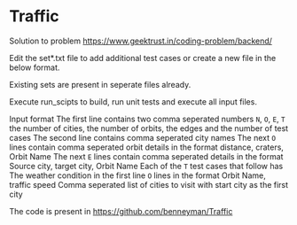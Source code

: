 # Traffic
Solution to problem https://www.geektrust.in/coding-problem/backend/

Edit the set*.txt file to add additional test cases or create a new file in the below format. 

Existing sets are present in seperate files already. 

Execute run_scipts to build, run unit tests and execute all input files. 

Input format
The first line contains two comma seperated numbers `N`, `O`, `E`, `T` the number of cities, the number of orbits, the edges and the number of test cases
The second line contains comma seperated city names
The next `O` lines contain comma seperated orbit details in the format distance, craters, Orbit Name
The next `E` lines contain comma seperated details in the format Source city, target city, Orbit Name
Each of the `T` test cases that follow has
The weather condition in the first line
`O` lines in the format Orbit Name, traffic speed
Comma seperated list of cities to visit with start city as the first city

The code is present in https://github.com/benneyman/Traffic
